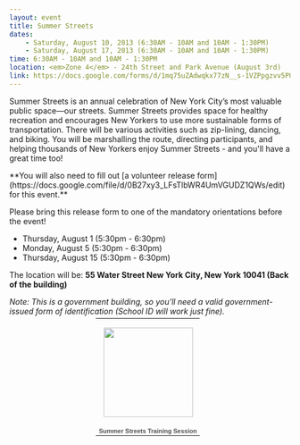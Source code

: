 ```yaml
---
layout: event
title: Summer Streets
dates:
    - Saturday, August 10, 2013 (6:30AM - 10AM and 10AM - 1:30PM)
    - Saturday, August 17, 2013 (6:30AM - 10AM and 10AM - 1:30PM)
time: 6:30AM - 10AM and 10AM - 1:30PM
location: <em>Zone 4</em> - 24th Street and Park Avenue (August 3rd)
link: https://docs.google.com/forms/d/1mq75uZAdwqkx77zN__s-1VZPpgzvv5PUBiVxREr5tpw
---
```

Summer Streets is an annual celebration of New York City’s most valuable public space—our streets. Summer Streets provides space for healthy recreation and encourages New Yorkers to use more sustainable forms of transportation. There will be various activities such as zip-lining, dancing, and biking. You will be marshalling the route, directing participants, and helping thousands of New Yorkers enjoy Summer Streets - and you'll have a great time too!

<!-- more -->

<div class="row">
<div markdown="1" class="span8">
**You will also need to fill out [a volunteer release form](https://docs.google.com/file/d/0B27xy3_LFsTlbWR4UmVGUDZ1QWs/edit) for this event.**

Please bring this release form to one of the mandatory orientations before the event!

- Thursday, August 1 (5:30pm - 6:30pm)
- Monday, August 5 (5:30pm - 6:30pm)
- Thursday, August 15 (5:30pm - 6:30pm)

The location will be: **55 Water Street New York City, New York 10041 (Back of the building)**

*Note: This is a government building, so you'll need a valid government-issued form of identification (School ID will work just fine).*
</div>
<div class="span4">
<table style="margin:-10px auto 0;width:194px;"><tr><td align="center" style="height:194px;background:url(https://picasaweb.google.com/s/c/transparent_album_background.gif) no-repeat left"><a href="https://picasaweb.google.com/103093992486590384110/SummerStreetsTrainingSession02?authuser=0&amp;authkey=Gv1sRgCMKdnIHX7u6mVQ&amp;feat=embedwebsite"><img src="https://lh5.googleusercontent.com/-Ll1WzHyrslA/Ufscik5gZvE/AAAAAAAAADs/L9TARA2LDdo/s160-c/SummerStreetsTrainingSession02.jpg" width="160" height="160" style="margin:1px 0 0 2px;"></a></td></tr><tr><td style="text-align:center;font-family:arial,sans-serif;font-size:11px"><a href="https://picasaweb.google.com/103093992486590384110/SummerStreetsTrainingSession02?authuser=0&amp;authkey=Gv1sRgCMKdnIHX7u6mVQ&amp;feat=embedwebsite" style="color:#4D4D4D;font-weight:bold;text-decoration:none;">Summer Streets Training Session</a></td></tr></table>
</div>
</div>
